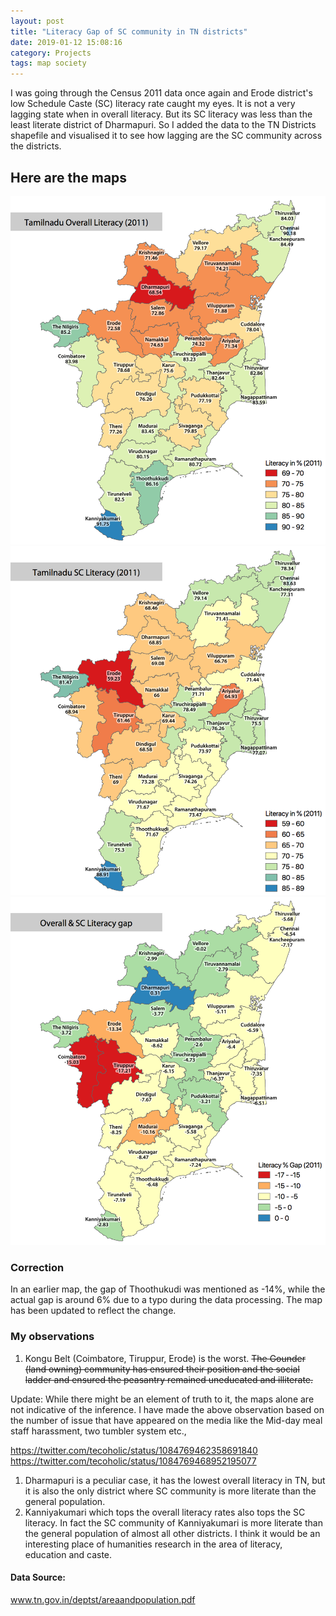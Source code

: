 ```yaml
---
layout: post
title: "Literacy Gap of SC community in TN districts"
date: 2019-01-12 15:08:16
category: Projects
tags: map society
---
```

I was going through the Census 2011 data once again and Erode district's low Schedule Caste (SC) literacy rate caught my eyes. It is not a very lagging state when in overall literacy. But its SC literacy was less than the least literate district of Dharmapuri. So I added the data to the TN Districts shapefile and visualised it to see how lagging are the SC community across the districts.

Here are the maps
-----------------


![tn_overall_literacy_2011](/img/wp-content/uploads/2019/01/tn_overall_literacy_2011.png)![tn_sc_literacy_2011](/img/wp-content/uploads/2019/01/tn_sc_literacy_2011.png)![general_sc_literacy_gap](/img/wp-content/uploads/2019/01/general_sc_literacy_gap-2.png)
### Correction



In an earlier map, the gap of Thoothukudi was mentioned as -14%, while the actual gap is around 6% due to a typo during the data processing. The map has been updated to reflect the change.

### My observations


1. Kongu Belt (Coimbatore, Tiruppur, Erode) is the worst. ~~The Gounder (land owning) community has ensured their position and the social ladder and ensured the peasantry remained uneducated and illiterate.~~



Update: While there might be an element of truth to it, the maps alone are not indicative of the inference. I have made the above observation based on the number of issue that have appeared on the media like the Mid-day meal staff harassment, two tumbler system etc.,

https://twitter.com/tecoholic/status/1084769462358691840
https://twitter.com/tecoholic/status/1084769468952195077

1. Dharmapuri is a peculiar case, it has the lowest overall literacy in TN, but it is also the only district where SC community is more literate than the general population.
2. Kanniyakumari which tops the overall literacy rates also tops the SC literacy. In fact the SC community of Kanniyakumari is more literate than the general population of almost all other districts. I think it would be an interesting place of humanities research in the area of literacy, education and caste.


#### Data Source:



www.tn.gov.in/deptst/areaandpopulation.pdf
